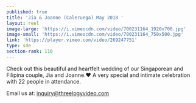 ```yaml
---
published: true
title: 'Jia & Joanne (Caleruega) May 2018 '
layout: reel
image-large: 'https://i.vimeocdn.com/video/700231164_1920x700.jpg'
image-small: 'https://i.vimeocdn.com/video/700231164_750x500.jpg'
link: 'https://player.vimeo.com/video/269247751'
type: sde
section-rank: 110
---
```

Check out this beautiful and heartfelt wedding of our Singaporean and Filipina couple, Jia and Joanne.❤️
A very special and intimate celebration with 22 people in attendance.

Email us at: inquiry@threelogyvideo.com
